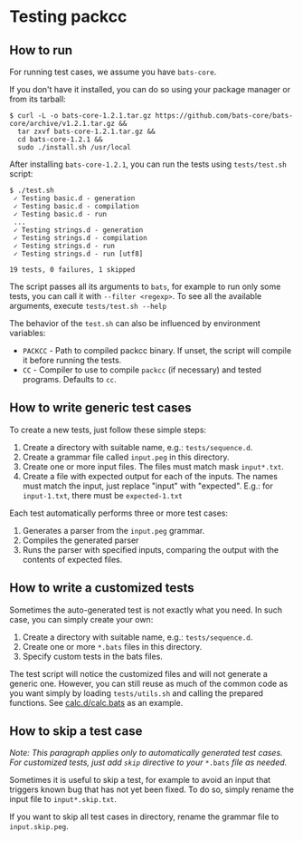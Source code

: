 # Testing packcc

## How to run

For running test cases, we assume you have `bats-core`.

If you don't have it installed, you can do so using your package manager or from its tarball:
```
$ curl -L -o bats-core-1.2.1.tar.gz https://github.com/bats-core/bats-core/archive/v1.2.1.tar.gz &&
  tar zxvf bats-core-1.2.1.tar.gz &&
  cd bats-core-1.2.1 &&
  sudo ./install.sh /usr/local
```

After installing `bats-core-1.2.1`, you can run the tests using `tests/test.sh` script:
```
$ ./test.sh
 ✓ Testing basic.d - generation
 ✓ Testing basic.d - compilation
 ✓ Testing basic.d - run
 ...
 ✓ Testing strings.d - generation
 ✓ Testing strings.d - compilation
 ✓ Testing strings.d - run
 ✓ Testing strings.d - run [utf8]

19 tests, 0 failures, 1 skipped
```

The script passes all its arguments to `bats`, for example to run only some tests,
you can call it with `--filter <regexp>`. To see all the available arguments, execute `tests/test.sh --help`

The behavior of the `test.sh` can also be influenced by environment variables:
 - `PACKCC` - Path to compiled packcc binary. If unset, the script will compile it before running the tests.
 - `CC` - Compiler to use to compile `packcc` (if necessary) and tested programs. Defaults to `cc`.

## How to write generic test cases

To create a new tests, just follow these simple steps:

1. Create a directory with suitable name, e.g.: `tests/sequence.d`.
2. Create a grammar file called `input.peg` in this directory.
3. Create one or more input files. The files must match mask `input*.txt`.
4. Create a file with expected output for each of the inputs. The names must match the input,
   just replace "input" with "expected". E.g.: for `input-1.txt`, there must be `expected-1.txt`

Each test automatically performs three or more test cases:

1. Generates a parser from the `input.peg` grammar.
2. Compiles the generated parser
3. Runs the parser with specified inputs, comparing the output with the contents of expected files.

## How to write a customized tests

Sometimes the auto-generated test is not exactly what you need. In such case, you can simply create your own:

1. Create a directory with suitable name, e.g.: `tests/sequence.d`.
2. Create one or more `*.bats` files in this directory.
3. Specify custom tests in the bats files.

The test script will notice the customized files and will not generate a generic one.
However, you can still reuse as much of the common code as you want simply by loading `tests/utils.sh`
and calling the prepared functions. See [calc.d/calc.bats](calc.d/calc.bats) as an example.

## How to skip a test case

*Note: This paragraph applies only to automatically generated test cases. For customized tests,
just add `skip` directive to your* `*.bats` *file as needed.*

Sometimes it is useful to skip a test, for example to avoid an input that triggers known bug
that has not yet been fixed. To do so, simply rename the input file to `input*.skip.txt`.

If you want to skip all test cases in directory, rename the grammar file to `input.skip.peg`.
